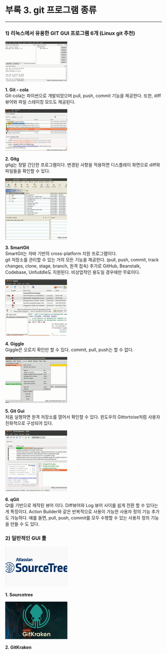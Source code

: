 # 부록 3. git 프로그램 종류

---

### 1\) 리눅스에서 유용한 GIT GUI 프로그램 6개 \(Linux git 추천\)

![](/assets/Git_cola.PNG)

**1. Git - cola**  
Git-cola는 파이썬으로 개발되었으며 pull, push, commit 기능을 제공한다. 또한, diff 뷰어와 파일 스테이징 모드도 제공된다.

![](/assets/Gitg_main.PNG)

**2. Gitg**  
gitg는 정말 간단한 프로그램이다. 변경된 사항을 적용하면 디스플레이 화면으로 diff와 파일들을 확인할 수 있다.

![](/assets/SmartGit_main.PNG)

**3. SmartGit**  
SmartGit는 자바 기반의 cross-platform 지원 프로그램이다.  
git 저장소를 관리할 수 있는 거의 모든 기능을 제공한다. \(pull, push, commit, track changes, clone, stage, branch, 원격 접속\) 추가로 GitHub, Beanstalk, Codebase, Unfuddle도 지원된다. 비상업적인 용도일 경우에만 무료이다.

![](/assets/Giggle.PNG)

**4. Giggle**  
Giggle은 오로지 확인만 할 수 있다. commit, pull, push는 할 수 없다.

![](/assets/gitGui.PNG)

**5. Git Gui**  
처음 실행하면 원격 저장소를 열어서 확인할 수 있다. 윈도우의 Gittortoise처럼 사용자 친화적으로 구성되어 있다.

![](/assets/qGit.PNG)

**6. qGit**  
Qt를 기반으로 제작된 뷰어 이다. Diff뷰어와 Log 뷰어 사이를 쉽게 전환 할 수 있다는게 특징이다. Action Builder와 같은 반복적으로 사용이 가능한 사용자 정의 기능 추가도 가능하다. 예를 들면, pull, push, commit를 모두 수행할 수 있는 사용자 정의 기능을 만들 수 도 있다.

### 2\) 일반적인 GUI 툴

![](/assets/SourceTree.PNG)

**1. Sourcetree**

![](/assets/GitKraken.PNG)

**2. GitKraken**

